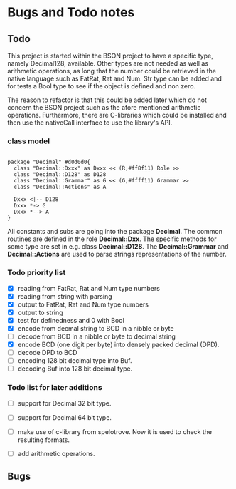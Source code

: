 # Bugs and Todo notes

## Todo

This project is started within the BSON project to have a specific type, namely Decimal128, available. Other types are not needed as well as arithmetic operations, as long that the number could be retrieved in the native language such as FatRat, Rat and Num. Str type can be added and for tests a Bool type to see if the object is defined and non zero.

The reason to refactor is that this could be added later which do not concern the BSON project such as the afore mentioned arithmetic operations. Furthermore, there are C-libraries which could be installed and then use the nativeCall interface to use the library's API.


### class model

```plantuml

package "Decimal" #d0d0d0{
  class "Decimal::Dxxx" as Dxxx << (R,#ff8f11) Role >>
  class "Decimal::D128" as D128
  class "Decimal::Grammar" as G << (G,#ffff11) Grammar >>
  class "Decimal::Actions" as A

  Dxxx <|-- D128
  Dxxx *-> G
  Dxxx *--> A
}

```
All constants and subs are going into the package **Decimal**. The common routines are defined in the role **Decimal::Dxx**. The specific methods for some type are set in e.g. class **Decimal::D128**. The **Decimal::Grammar** and **Decimal::Actions** are used to parse strings representations of the number.


### Todo priority list

* [x] reading from FatRat, Rat and Num type numbers
* [x] reading from string with parsing
* [x] output to FatRat, Rat and Num type numbers
* [x] output to string
* [x] test for definedness and 0 with Bool
* [x] encode from decmal string to BCD in a nibble or byte
* [ ] decode from BCD in a nibble or byte to decimal string
* [x] encode BCD (one digit per byte) into densely packed decimal (DPD).
* [ ] decode DPD to BCD
* [ ] encoding 128 bit decimal type into Buf.
* [ ] decoding Buf into 128 bit decimal type.

### Todo list for later additions

* [ ] support for Decimal 32 bit type.
* [ ] support for Decimal 64 bit type.
* [ ] make use of c-library from spelotrove. Now it is used to check the resulting formats.
* [ ] add arithmetic operations.


## Bugs
